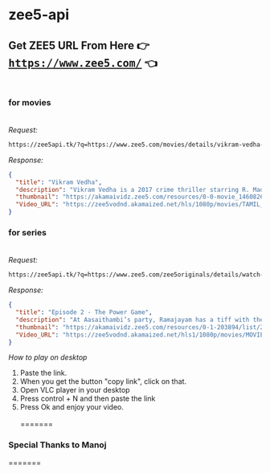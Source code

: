 # zee5-api

## Get ZEE5 URL From Here 👉 <tt>https://www.zee5.com/</tt> 👈 <br><br>

### for movies<br><br>

*Request:*

```bash
https://zee5api.tk/?q=https://www.zee5.com/movies/details/vikram-vedha-2017-watch-it-on-zee5/0-0-movie_1460826290
```

*Response:*

```json
{
  "title": "Vikram Vedha",
  "description": "Vikram Vedha is a 2017 crime thriller starring R. Madhavan, Vijay Sethupathi, Varalaxmi Sarathkumar and Shraddha Srinath. Vikram, a special task force officer is on the hunt to capture dreaded gangster Vedha. After his close aides are killed in an encounter, an enraged Vedha plays mind games and unsettle Vikram’s life.",
  "thumbnail": "https://akamaividz.zee5.com/resources/0-0-movie_1460826290/list/270x152/1170x658withlog_1970575070.jpg",
  "Video_URL": "https://zee5vodnd.akamaized.net/hls/1080p/movies/TAMIL_MOVIES/VIKRAM_VEDHA_ta.mp4/index.m3u8?hdnea=st=1610345535~exp=1610348535~acl=/*~hmac=e77423cfa1216a9ef96201e429f22247505d9c26b0f07e6f982eb0ddf20c94ce"
}
```

### for series<br><br>

*Request:*

```bash
https://zee5api.tk/?q=https://www.zee5.com/zee5originals/details/watch-auto-shankar-online/0-6-1593/episode-2-the-power-game/0-1-203894
```

*Response:*

```json
{
  "title": "Episode 2 - The Power Game",
  "description": "At Aasaithambi’s party, Ramajayam has a tiff with the minister. Kathiravan guides Shankar to take advantage of the situation and take over Ramajayam and Reddy's business. When Aasaithambi comes to rescue Ramajayam and Reddy at the police station, Shankar insults him. Later, Shankar takes control of the city's entire illicit liquor and brothel business.",
  "thumbnail": "https://akamaividz.zee5.com/resources/0-1-203894/list/270x152/01203894_list.jpg",
  "Video_URL": "https://zee5vodnd.akamaized.net/hls1/1080p/movies/MOVIE_PROJECT/PROGRAMS/ORIGINAL_CONTENT/TAMIL/AUTO_SHANKAR_TAMIL_EP02_ta_32f3c9f8.mp4/index.m3u8?hdnea=st=1610345588~exp=1610348588~acl=/*~hmac=2e7f3c2bab217c50a5ddee3c091e0ca3d19c7ec3e8a51e778dbc2dc497da428b"
}
```

*How to play on desktop*

1) Paste the link.
2) When you get the button "copy link", click on that.
3) Open VLC player in your desktop
4) Press control + N and then paste the link
5) Press Ok and enjoy your video.<br><br>
=======
### Special Thanks to Manoj
=======
